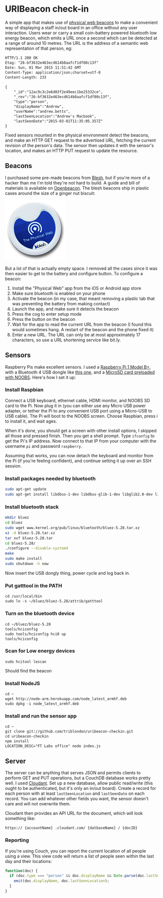 # URIBeacon check-in

A simple app that makes use of [physical web beacons](https://github.com/google/uribeacon) to make a convenient way of displaying a staff in/out board in an office without any user interaction.  Users wear or carry a small coin-battery powered bluetooth low energy beacon, which emits a URL once a second which can be detected at a range of around 10 metres.  The URL is the address of a semantic web representation of that person, eg:

```
HTTP/1.1 200 OK
Etag: "26-bf3632e463ecd614b8aafcf1df80c13f"
Date: Sun, 01 Mar 2015 11:51:42 GMT
Content-Type: application/json;charset=utf-8
Content-Length: 233

{
	"_id":"12ac9c3c2e6d03f2e49eec1be25332ce",
	"_rev":"26-bf3632e463ecd614b8aafcf1df80c13f",
	"type":"person",
	"displayName":"Andrew",
	"userName":"andrew.betts",
	"lastSeenLocation":"Andrew's Macbook",
	"lastSeenDate":"2015-03-01T11:35:05.357Z"
}
```

Fixed sensors mounted in the physical environment detect the beacons, and make an HTTP GET request to the advertised URL, fetching the current revision of the person's data.  The sensor then updates it with the sensor's location, and makes an HTTP PUT request to update the resource.

## Beacons

I purchased some pre-made beacons from [Blesh](https://www.blesh.com/physical-web/), but if you're more of a hacker than me I'm told they're not hard to build.  A guide and bill of materials is available on [Openbeacon](http://get.openbeacon.org/device.html).  The blesh beacons ship in plastic cases around the size of a ginger nut biscuit:

![](docs/beacon.png)

But a lot of that is actually empty space.  I removed all the cases since it was then easier to get to the battery and configure button.  To configure a beacon:

1. Install the "Physical Web" app from the iOS or Android app store
2. Make sure bluetooth is enabled on your phone
3. Activate the beacon (in my case, that meant removing a plastic tab that was preventing the battery from making contact)
4. Launch the app, and make sure it detects the beacon
5. Press the cog to enter setup mode
6. Press the button on the beacon
7. Wait for the app to read the current URL from the beacon (I found this would sometimes hang.  A restart of the beacon and the phone fixed it)
8. Enter a new URL.  The URL can only be at most approximately 17 characters, so use a URL shortening service like bit.ly.


## Sensors

Raspberry Pis make excellent sensors.  I used a [Raspberry Pi 1 Model B+](http://www.raspberrypi.org/products/model-b-plus/), with a Bluetooth 4 USB dongle like [this one](http://www.amazon.co.uk/Racksoy-Professional-Bluetooth-Dongle-Adapter/dp/B00KNPTHS8/ref=sr_1_1), and a [MicroSD card preloaded with NOOBS](http://www.amazon.co.uk/NOOBS-card-Raspberry-Pi-Model/dp/B00LMF3QSU/ref=sr_1_1?ie=UTF8&qid=1425212037&sr=8-1&keywords=noobs+8gb+sd+card).  Here's how I set it up:

### Install Raspbian

Connect a USB keyboard, ethernet cable, HDMI monitor, and NOOBS SD card to the Pi.  Now plug it in (you can either use any Micro USB power adapter, or tether the Pi to any convenient USB port using a Micro-USB to USB cable).  The Pi will boot to the NOOBS screen.  Choose Raspbian, press i to install it, and wait ages.

When it's done, you should get a screen with other install options, I skipped all those and pressed finish.  Then you get a shell prompt.  Type `ifconfig` to get the Pi's IP address.  Now connect to that IP from your computer with the username `pi` and password `raspberry`.

Assuming that works, you can now detach the keyboard and monitor from the Pi (if you're feeling confident), and continue setting it up over an SSH session.

### Install packages needed by bluetooth

```bash
sudo apt-get update
sudo apt-get install libdbus-1-dev libdbus-glib-1-dev libglib2.0-dev libical-dev libreadline-dev libudev-dev libusb-dev libbluetooth-dev make
```

### Install bluetooth stack

```bash
mkdir bluez
cd bluez
sudo wget www.kernel.org/pub/linux/bluetooth/bluez-5.28.tar.xz
xz -d bluez-5.28.tar.xz
tar xvf bluez-5.28.tar
cd bluez-5.28/
./configure --disable-systemd
make
sudo make install
sudo shutdown -h now
```

Now insert the USB dongly thing, power cycle and log back in.

### Put gatttool in the PATH

```
cd /usr/local/bin
sudo ln -s ~/bluez/bluez-5.28/attrib/gatttool
```

### Turn on the bluetooth device

```
cd ~/bluez/bluez-5.28
tools/hciconfig
sudo tools/hciconfig hci0 up
tools/hciconfig
```

### Scan for Low energy devices

```
sudo hcitool lescan
```

Should find the beacon

### Install NodeJS

```
cd ~
wget http://node-arm.herokuapp.com/node_latest_armhf.deb
sudo dpkg -i node_latest_armhf.deb
```

### Install and run the sensor app

```
cd ~
git clone git://github.com/triblondon/uribeacon-checkin.git
cd uribeacon-checkin
npm install
LOCATION_DESC="FT Labs office" node index.js
```

## Server

The server can be anything that serves JSON and permits clients to perform GET and PUT operations, but a CouchDB database works pretty well.  I used [Cloudant](http://www.cloudant.com).  Set up a new database, allow public read/write (this ought to be authenticated, but it's only an in/out board).  Create a record for each person with at least `lastSeenLocation` and `lastSeenDate` on each record.  You can add whatever other fields you want, the sensor doesn't care and will not overwrite them.

Cloudant then provides an API URL for the document, which will look something like:

```
https:// {accountName} .cloudant.com/ {datbaseName} / {docID}
```

### Reporting

If you're using Couch, you can report the current location of all people using a view.  This view code will return a list of people seen within the last day and their locations:

```javascript
function(doc) {
  if (doc.type === "person" && doc.displayName && Date.parse(doc.lastSeenDate) > (Date.now() - (60*60*24*1000))) {
    emit(doc.displayName, doc.lastSeenLocation);
  }
}
```
